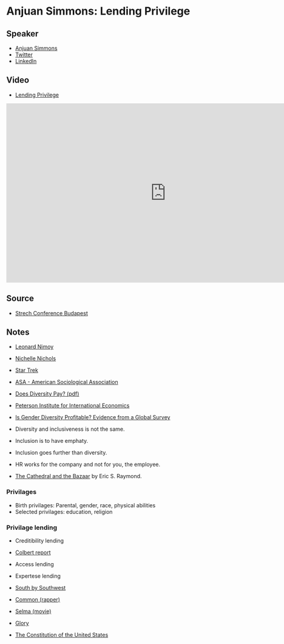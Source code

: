 # Anjuan Simmons: Lending Privilege

## Speaker

* [Anjuan Simmons](https://anjuansimmons.com/)
* [Twitter](https://twitter.com/anjuan)
* [LinkedIn](https://www.linkedin.com/in/anjuan/)

## Video

* <a href="https://www.youtube.com/watch?v=hyiMathkUrQ">Lending Privilege</a>

<iframe width="840" height="472" src="https://www.youtube.com/embed/hyiMathkUrQ"
frameborder="0"
allow="accelerometer; autoplay; encrypted-media; gyroscope; picture-in-picture"
allowfullscreen>
</iframe>

## Source

* [Strech Conference Budapest](http://www.stretchcon.com/2018/)


## Notes

* [Leonard Nimoy](https://en.wikipedia.org/wiki/Leonard_Nimoy)
* [Nichelle Nichols](https://en.wikipedia.org/wiki/Nichelle_Nichols)
* [Star Trek](https://startrek.com/)

* [ASA - American Sociological Association](https://www.asanet.org/)
* [Does Diversity Pay? (pdf)](https://www.asanet.org/sites/default/files/savvy/images/journals/docs/pdf/asr/Apr09ASRFeature.pdf)

* [Peterson Institute for International Economics](https://piie.com/)
* [Is Gender Diversity Profitable? Evidence from a Global Survey](https://piie.com/publications/working-papers/gender-diversity-profitable-evidence-global-survey)

* Diversity and inclusiveness is not the same.
* Inclusion is to have emphaty.
* Inclusion goes further than diversity.

* HR works for the company and not for you, the employee.

* [The Cathedral and the Bazaar](https://en.wikipedia.org/wiki/The_Cathedral_and_the_Bazaar) by Eric S. Raymond.


### Privilages

* Birth privilages: Parental, gender, race, physical abilities
* Selected privilages: education, religion

### Privilage lending

* Creditibility lending
* [Colbert report](http://www.cc.com/shows/the-colbert-report)

* Access lending
* Expertese lending
* [South by Southwest](https://sxsw.com/)


* [Common (rapper)](https://en.wikipedia.org/wiki/Common_(rapper))
* [Selma (movie)](https://en.wikipedia.org/wiki/Selma_(film))
* [Glory](https://www.youtube.com/watch?v=HUZOKvYcx_o)

* [The Constitution of the United States](https://www.archives.gov/founding-docs/constitution-transcript)

